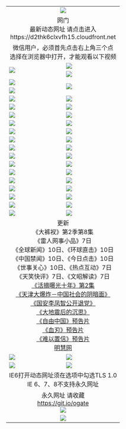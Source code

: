 ﻿<table>
  <tr></tr>
  <tr><td colspan=2 align=center><img src="https://cloud.githubusercontent.com/assets/11880933/13434984/f430fae2-e012-11e5-814f-c2df1e82b247.jpg" /></td></tr>
  <tr><td colspan=2 align=center>网门<br>最新动态网址 请点击进入
<br>https://d2thk6clxvfh15.cloudfront.net
    </td>
  </tr>
  <tr>
    <td colspan=2 align=center>微信用户，必须首先点击右上角三个点<br>选择在浏览器中打开，才能观看以下视频</td>
  </tr>
  <tr>
    <td rowspan=2><a href="https://d2thk6clxvfh15.cloudfront.net/ogUP.aspx?name=11DKC.mp4&count=T:2,2:8,1:16&from=github" target="_blank"><img src="https://d2thk6clxvfh15.cloudfront.net/Up/11DKC1.jpg" /></a></td> 
    <td><div><a href="https://d2thk6clxvfh15.cloudfront.net/ogUP.aspx?name=LRWS.mp4&count=7B:9,6B:44,5A:10,5B:35,4A:14,4B:19,3A:10,3B:26,2A:16,2B:21,1A:23,1B:29&current=7B:9" target="_blank"><img src="https://d2thk6clxvfh15.cloudfront.net/Up/LRWS.jpg" /></a></td>
   </tr>
  <tr>
    <td><a href="https://d2thk6clxvfh15.cloudfront.net/ogNiceVedio.aspx" target="_blank"><img src="https://d2thk6clxvfh15.cloudfront.net/Up/11TGKDY.jpg" /></a></td>
  </tr>
  <tr>
    <td><a href="https://d2thk6clxvfh15.cloudfront.net/ogUP.aspx?name=JQR.mp4&count=2" target="_blank"><img src="https://d2thk6clxvfh15.cloudfront.net/Up/JQR.jpg" /></a></td>   
    <td rowspan=2><a href="https://d2thk6clxvfh15.cloudfront.net/ogUP.aspx?name=JP.mp4&count=9" target="_blank"><img src="https://d2thk6clxvfh15.cloudfront.net/Up/JP.jpg" /></td>
  </tr>
  <tr>
    <td><a href="https://d2thk6clxvfh15.cloudfront.net/ogUP.aspx?name=WH.mp4" target="_blank"><img src="https://d2thk6clxvfh15.cloudfront.net/Up/WH.jpg" /></a></td>
  </tr>
  <tr>
    <td><a href="https://d2thk6clxvfh15.cloudfront.net/ogUP.aspx?name=SSZJ.mp4&count=480P:9,S:2" target="_blank"><img src="https://d2thk6clxvfh15.cloudfront.net/Up/SSZJ.jpg" /></a></td>
    <td><a href="https://d2thk6clxvfh15.cloudfront.net/ogUP.aspx?name=ZY.mp4&count=2015:16" target="_blank"><img src="https://d2thk6clxvfh15.cloudfront.net/Up/ZY.jpg" /></a</td>
  </tr>
  <tr>
    <td><a href="https://d2thk6clxvfh15.cloudfront.net/ogUP.aspx?name=XTFY.mp4&count=B:2,A:24" target="_blank"><img src="https://d2thk6clxvfh15.cloudfront.net/Up/XTFY.jpg" /></a></td>
    <td><a href="https://d2thk6clxvfh15.cloudfront.net/ogUP.aspx?name=1XQK.mp4&count=13" target="_blank"><img src="https://d2thk6clxvfh15.cloudfront.net/Up/1XQK.jpg" /></a</td>
  </tr>
  <tr>
    <td><a href="https://d2thk6clxvfh15.cloudfront.net/ogUP.aspx?name=1LYF.mp4&count=2" target="_blank"><img src="https://d2thk6clxvfh15.cloudfront.net/Up/1LYF0.jpg" /></a></td>
    <td><a href="https://d2thk6clxvfh15.cloudfront.net/ogUP.aspx?name=1ZGC.mp4&count=6" target="_blank"><img src="https://d2thk6clxvfh15.cloudfront.net/Up/1ZGC0.jpg" /></a></td>
  </tr>
  <tr>
    <td><a href="https://d2thk6clxvfh15.cloudfront.net/ogUP.aspx?name=1ZKM.mp4&count=3&current=3" target="_blank"><img src="https://d2thk6clxvfh15.cloudfront.net/Up/1ZKM0.jpg" /></a></td>  
    <td><a href="https://d2thk6clxvfh15.cloudfront.net/ogUP.aspx?name=1WWY.mp4&count=6&current=6" target="_blank"><img src="https://d2thk6clxvfh15.cloudfront.net/Up/1WWY0.jpg" /></a></td>
  </tr>
  <tr>
    <td><a href="https://d2thk6clxvfh15.cloudfront.net/ogUP.aspx?name=10JGY.mp4&count=3" target="_blank"><img src="https://d2thk6clxvfh15.cloudfront.net/Up/10JGY0.jpg" /></a></td>
    <td><a href="https://d2thk6clxvfh15.cloudfront.net/ogUP.aspx?name=10CYS.mp4&count=2" target="_blank"><img src="https://d2thk6clxvfh15.cloudfront.net/Up/10CYS0.jpg" /></a></td>
  </tr>
  <tr>
    <td><a href="https://d2thk6clxvfh15.cloudfront.net/ogUP.aspx?name=4SQQ.mp4&count=201603:8,201602:20,201601:21&current=201603:8" target="_blank"><img src="https://d2thk6clxvfh15.cloudfront.net/Up/4SQQ0.jpg"/></a></td>
    <td><a href="https://d2thk6clxvfh15.cloudfront.net/ogUP.aspx?name=4SHQ.mp4&count=201603:10,201602:27,201601:28&current=201603:10" target="_blank"><img src="https://d2thk6clxvfh15.cloudfront.net/Up/4SHQ0.jpg"/></a></td>
  </tr>
  <tr>
    <td><a href="https://d2thk6clxvfh15.cloudfront.net/ogUP.aspx?name=4SZG.mp4&count=201603:9,201602:21,201601:23&current=201603:9" target="_blank"><img src="https://d2thk6clxvfh15.cloudfront.net/Up/4SZG0.jpg"/></a></td>
    <td><a href="https://d2thk6clxvfh15.cloudfront.net/ogUP.aspx?name=4SDJ.mp4&count=201603A:9,201603B:6,201602A:24,201602B:7,201601A:48,201601B:6&current=201603A:9" target="_blank"><img src="https://d2thk6clxvfh15.cloudfront.net/Up/4SDJ0.jpg"/></a></td>
  </tr>
  <tr>
    <td><a href="https://d2thk6clxvfh15.cloudfront.net/ogUP.aspx?name=4SGX.mp4&count=201603:2&current=201603:2" target="_blank"><img src="https://d2thk6clxvfh15.cloudfront.net/Up/4SGX0.jpg"/></a></td>
    <td><a href="https://d2thk6clxvfh15.cloudfront.net/ogUP.aspx?name=4SHD.mp4&count=201603:3&current=201603:1" target="_blank"><img src="https://d2thk6clxvfh15.cloudfront.net/Up/4SHD0.jpg"/></a></td>
  </tr>
  <tr>
    <td><a href="https://d2thk6clxvfh15.cloudfront.net/ogUP.aspx?name=4CTX.mp4&count=201603:2,201602:3,201601:4&current=201603:2" target="_blank"><img src="https://d2thk6clxvfh15.cloudfront.net/Up/4CTX0.jpg"/></a></td>
    <td><a href="https://d2thk6clxvfh15.cloudfront.net/ogUP.aspx?name=4CWZ.mp4&count=201603:1,201602:4,201601:4&current=201603:1" target="_blank"><img src="https://d2thk6clxvfh15.cloudfront.net/Up/4CWZ0.jpg"/></a></td>
  </tr>
  <tr>
    <td><a href="https://d2thk6clxvfh15.cloudfront.net/onUP.aspx?name=https://d2t6x1lwzcff38.cloudfront.net/" target="_blank"><img src="https://d2thk6clxvfh15.cloudfront.net/Up/0DTW.jpg"/></a></td>
    <td><a href="https://d2thk6clxvfh15.cloudfront.net/onUP.aspx?name=https://d240ns8up8earz.cloudfront.net/acenter/" target="_blank"><img src="https://d2thk6clxvfh15.cloudfront.net/Up/0TDW.jpg" /></a></td>
  </tr>
  <tr>
    <td><a href="https://d2thk6clxvfh15.cloudfront.net/onUP.aspx?name=https://d4508d6vomz2p.cloudfront.net/gb/nsc413.htm" target="_blank"><img src="https://d2thk6clxvfh15.cloudfront.net/Up/0DJY.jpg" /></a></td>
    <td><a href="https://d2thk6clxvfh15.cloudfront.net/onUP.aspx?name=https://d3bxwq7vzudb5l.cloudfront.net/xtr/gb/prog204.html" target="_blank"><img src="https://d2thk6clxvfh15.cloudfront.net/Up/0XTR.jpg" /></a></td>
  </tr>
  <tr>
    <td><a href="https://d2thk6clxvfh15.cloudfront.net/onUP.aspx?name=https://d3aj00iefsmfgc.cloudfront.net/" target="_blank"><img src="https://d2thk6clxvfh15.cloudfront.net/Up/0MHW.jpg" /></a></td>
    <td><a href="https://d2thk6clxvfh15.cloudfront.net/onUP.aspx?name=https://d1sbg9daat0zu5.cloudfront.net/" target="_blank"><img src="https://d2thk6clxvfh15.cloudfront.net/Up/0ZJW.jpg" /></a></td>
  </tr>
  <tr>
    <td><a href="https://d2thk6clxvfh15.cloudfront.net/ogUP.aspx?name=0FG.zip" target="_blank"><img src="https://d2thk6clxvfh15.cloudfront.net/Up/0FG.jpg" /></a></td>
    <td><a href="https://d2thk6clxvfh15.cloudfront.net/ogUP.aspx?name=0FGA.apk" target="_blank"><img src="https://d2thk6clxvfh15.cloudfront.net/Up/0FGA.jpg" /></a></td>
  </tr>
  <tr>
    <td><a href="https://d2thk6clxvfh15.cloudfront.net/ogUP.aspx?name=0U.zip" target="_blank"><img src="https://d2thk6clxvfh15.cloudfront.net/Up/0U.jpg" /></a></td>
    <td><a href="https://d2thk6clxvfh15.cloudfront.net/ogUP.aspx?name=0UA.apk" target="_blank"><img src="https://d2thk6clxvfh15.cloudfront.net/Up/0UA.jpg" /></a></td>
  </tr>
  <tr>
    <td><a href="https://d2thk6clxvfh15.cloudfront.net/ogUP.aspx?name=0iPPOTV.zip" target="_blank"><img src="https://d2thk6clxvfh15.cloudfront.net/Up/0iPPOTV.jpg" /></a></td>
    <td><a href="https://d2thk6clxvfh15.cloudfront.net/ogUP.aspx?name=0iNTD.apk" target="_blank"><img src="https://d2thk6clxvfh15.cloudfront.net/Up/0iNTD.jpg" /></a></td>
  </tr>
  <tr>
    <td colspan=2 align=center>更新<br>
      《大裤衩》第2季第8集<br>
      《雷人网事小品》7日<br>
      《全球新闻》10日、《环球直击》10日<br>
      《中国禁闻》10日、《今日点击》10日<br>
      《世事关心》10日、《热点互动》7日<br>
      《天笑快评》7日、《文昭解读》7日<br>
      <a href="https://d2thk6clxvfh15.cloudfront.net/ogUP.aspx?name=SSZJ.mp4&count=480P:9,S:2&current=S:2" target="_blank">《活摘曝光十年》第2集</a><br>
      <a href="https://d2thk6clxvfh15.cloudfront.net/ogUP.aspx?name=4TJDBZ.mp4" target="_blank">《天津大爆炸－中国社会的阴暗面》</a><br>
      <a href="https://d2thk6clxvfh15.cloudfront.net/ogUP.aspx?name=4LFZ.mp4" target="_blank">《国安李凤智公开退党》</a><br>
      <a href="https://d2thk6clxvfh15.cloudfront.net/ogUP.aspx?name=4DDZHDCS.mp4" target="_blank">《大地震后的沉思》</a><br>
      <a href="https://d2thk6clxvfh15.cloudfront.net/ogUP.aspx?name=11ZYZG0.mp4" target="_blank">《自由中国》预告片</a><br>
      <a href="https://d2thk6clxvfh15.cloudfront.net/ogUP.aspx?name=11XR.mp4" target="_blank">《血刃》预告片</a><br>
      <a href="https://d2thk6clxvfh15.cloudfront.net/ogUP.aspx?name=11NYZX.mp4&count=2" target="_blank">《难以置信》预告片</a><br>
      <a href="https://d2thk6clxvfh15.cloudfront.net/onUP.aspx?name=https://www.minghui.org/" target="_blank">明慧网</a></td>
    </td>
  </tr>
  <tr>
    <td><a href="https://d2thk6clxvfh15.cloudfront.net/ogNice.aspx" target="_blank"><img src="https://d2thk6clxvfh15.cloudfront.net/Up/0WCYY.jpg" /></a></td>
    <td><a href="https://d2thk6clxvfh15.cloudfront.net/onCO.aspx?ob=600%E4%BA%8B%E7%89%A9&op=%E5%A2%9E%E5%88%A0%E6%94%B9&args=WH1~%23%E7%B1%BB%E5%9E%8B6%E6%96%B0%E9%97%BB%7c%23%E7%B1%BB%E5%9E%8B6%E8%AF%84%E8%AE%BA&mode=" target="_blank"><img src="https://d2thk6clxvfh15.cloudfront.net/Up/0WZTT.jpg" /></a></td> 
  </tr>
  <tr>
    <td><a href="https://d2thk6clxvfh15.cloudfront.net/ogDY.aspx" target="_blank"><img src="https://d2thk6clxvfh15.cloudfront.net/Up/0FK.jpg" /></a></td>
    <td><a href="https://d2thk6clxvfh15.cloudfront.net/ogST.aspx" target="_blank"><img src="https://d2thk6clxvfh15.cloudfront.net/Up/0ST.jpg" /></a></td> 
  </tr>
  <tr>
    <td colspan=2 align=center>IE6打开动态网址须在选项中勾选TLS 1.0<br/>IE 6、7、8不支持永久网址<br/>
      <!--微信可扫描以下临时二维码<br/>https://bit.ly/1mBQHW8<br/><a href="https://d2thk6clxvfh15.cloudfront.net/Up/0WMGDL3.png" target="_blank"><img src="https://d2thk6clxvfh15.cloudfront.net/Up/0WMGD3.png"/></a><br-->
  </tr>
  <tr>
    <td colspan=2 align=center>永久网址 请收藏<br/><a href="https://git.io/ogate" target="_blank">https://git.io/ogate</a><br/><a href="https://d2thk6clxvfh15.cloudfront.net/Up/0WMGDL2.png" target="_blank"><img src="https://d2thk6clxvfh15.cloudfront.net/Up/0WMGD2.png"/></a></td>
  </tr>
  <tr>
    <td colspan=2 align=center><a href="https://d2thk6clxvfh15.cloudfront.net/ogUP.aspx?name=0oGate.apk" target="_blank"><img src="https://d2thk6clxvfh15.cloudfront.net/Up/0WMAZ.jpg" /></a></td>
  </tr>
  <!--tr>
    <td colspan=2 align=center>可能失效的动态网址
    </td>
  </tr-->
</table>
